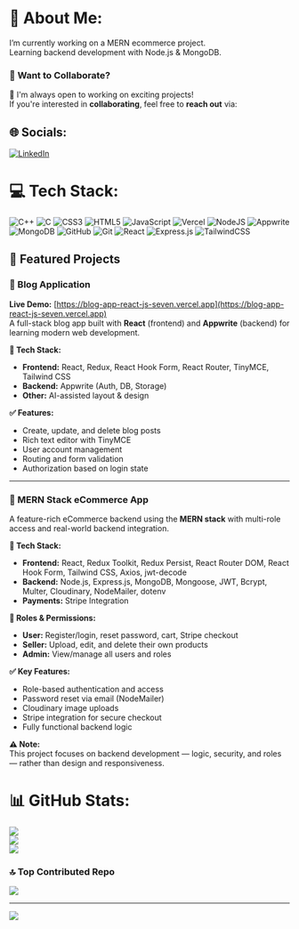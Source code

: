 # 💫 About Me:
I’m currently working on a MERN ecommerce project.<br>Learning backend development with Node.js & MongoDB.

### 🤝 **Want to Collaborate?**
🚀 I'm always open to working on exciting projects!  
If you're interested in **collaborating**, feel free to **reach out** via:  

## 🌐 Socials:
[![LinkedIn](https://img.shields.io/badge/LinkedIn-%230077B5.svg?logo=linkedin&logoColor=white)](https://linkedin.com/in/muhammadsaim3) 

# 💻 Tech Stack:
![C++](https://img.shields.io/badge/c++-%2300599C.svg?style=for-the-badge&logo=c%2B%2B&logoColor=white) ![C](https://img.shields.io/badge/c-%2300599C.svg?style=for-the-badge&logo=c&logoColor=white) ![CSS3](https://img.shields.io/badge/css3-%231572B6.svg?style=for-the-badge&logo=css3&logoColor=white) ![HTML5](https://img.shields.io/badge/html5-%23E34F26.svg?style=for-the-badge&logo=html5&logoColor=white) ![JavaScript](https://img.shields.io/badge/javascript-%23323330.svg?style=for-the-badge&logo=javascript&logoColor=%23F7DF1E) ![Vercel](https://img.shields.io/badge/vercel-%23000000.svg?style=for-the-badge&logo=vercel&logoColor=white) ![NodeJS](https://img.shields.io/badge/node.js-6DA55F?style=for-the-badge&logo=node.js&logoColor=white) ![Appwrite](https://img.shields.io/badge/Appwrite-%23FD366E.svg?style=for-the-badge&logo=appwrite&logoColor=white) ![MongoDB](https://img.shields.io/badge/MongoDB-%234ea94b.svg?style=for-the-badge&logo=mongodb&logoColor=white) ![GitHub](https://img.shields.io/badge/github-%23121011.svg?style=for-the-badge&logo=github&logoColor=white) ![Git](https://img.shields.io/badge/git-%23F05033.svg?style=for-the-badge&logo=git&logoColor=white) ![React](https://img.shields.io/badge/react-%2320232a.svg?style=for-the-badge&logo=react&logoColor=%2361DAFB) ![Express.js](https://img.shields.io/badge/express.js-%23404d59.svg?style=for-the-badge&logo=express&logoColor=%2361DAFB) ![TailwindCSS](https://img.shields.io/badge/tailwindcss-%2338B2AC.svg?style=for-the-badge&logo=tailwind-css&logoColor=white)

## 🚀 Featured Projects

### 📝 Blog Application  
**Live Demo:** [https://blog-app-react-js-seven.vercel.app](https://blog-app-react-js-seven.vercel.app)  
A full-stack blog app built with **React** (frontend) and **Appwrite** (backend) for learning modern web development.

**🔧 Tech Stack:**  
- **Frontend:** React, Redux, React Hook Form, React Router, TinyMCE, Tailwind CSS  
- **Backend:** Appwrite (Auth, DB, Storage)  
- **Other:** AI-assisted layout & design  

**✅ Features:**  
- Create, update, and delete blog posts  
- Rich text editor with TinyMCE  
- User account management  
- Routing and form validation  
- Authorization based on login state  

---

### 🛒 MERN Stack eCommerce App  
A feature-rich eCommerce backend using the **MERN stack** with multi-role access and real-world backend integration.

**🔧 Tech Stack:**  
- **Frontend:** React, Redux Toolkit, Redux Persist, React Router DOM, React Hook Form, Tailwind CSS, Axios, jwt-decode  
- **Backend:** Node.js, Express.js, MongoDB, Mongoose, JWT, Bcrypt, Multer, Cloudinary, NodeMailer, dotenv  
- **Payments:** Stripe Integration  

**🔐 Roles & Permissions:**  
- **User:** Register/login, reset password, cart, Stripe checkout  
- **Seller:** Upload, edit, and delete their own products  
- **Admin:** View/manage all users and roles  

**✅ Key Features:**  
- Role-based authentication and access  
- Password reset via email (NodeMailer)  
- Cloudinary image uploads  
- Stripe integration for secure checkout  
- Fully functional backend logic  

**⚠️ Note:**  
This project focuses on backend development — logic, security, and roles — rather than design and responsiveness.

# 📊 GitHub Stats:
![](https://github-readme-stats.vercel.app/api?username=MuhammadSaim32&theme=github_dark_dimmed&hide_border=false&include_all_commits=false&count_private=false)<br/>
![](https://nirzak-streak-stats.vercel.app/?user=MuhammadSaim32&theme=github_dark_dimmed&hide_border=false)<br/>
![](https://github-readme-stats.vercel.app/api/top-langs/?username=MuhammadSaim32&theme=github_dark_dimmed&hide_border=false&include_all_commits=false&count_private=false&layout=compact)

### 🔝 Top Contributed Repo
![](https://github-contributor-stats.vercel.app/api?username=MuhammadSaim32&limit=5&theme=github_dark_dimmed&combine_all_yearly_contributions=true)

---
[![](https://visitcount.itsvg.in/api?id=MuhammadSaim32&icon=0&color=0)](https://visitcount.itsvg.in)

<!-- Proudly created with GPRM ( https://gprm.itsvg.in ) -->
